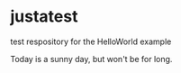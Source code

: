 # justatest
test respository for the HelloWorld example

Today is a sunny day, but won't be for long.
